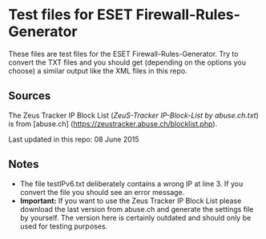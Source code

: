 # Test files for ESET Firewall-Rules-Generator
These files are test files for the ESET Firewall-Rules-Generator. Try to convert the TXT files and you should get (depending on the options you choose) a similar output like the XML files in this repo.

## Sources
The Zeus Tracker IP Block List (*ZeuS-Tracker IP-Block-List by abuse.ch.txt*) is from [abuse.ch] (https://zeustracker.abuse.ch/blocklist.php).

Last updated in this repo: 08 June 2015

## Notes
* The file testIPv6.txt deliberately contains a wrong IP at line 3. If you convert the file you should see an error message.
* **Important:** If you want to use the Zeus Tracker IP Block List please download the last version from abuse.ch and generate the settings file by yourself. The version here is certainly outdated and should only be used for testing purposes.
